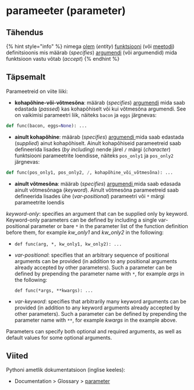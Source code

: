 # parameeter \(parameter\)

## Tähendus

{% hint style="info" %}
nimega [olem](olem-entity.md) \(_entity_\)  [funktsiooni](funktsioon-function.md) \(või [meetodi](meetod-method.md)\) definitsioonis mis määrab \(_specifies_\) [argumendi](argument.md) \(või argumendid\) mida funktsioon vastu võtab \(_accept_\)
{% endhint %}

## Täpsemalt

Parameetreid on viite liiki:

* **kohapõhine-või-võtmesõna**: määrab \(_specifies_\) [argumendi](argument.md) mida saab edastada \(_passed_\) kas kohapõhiselt või kui võtmesõna argumendi. See on vaikimisi parameetri liik, näiteks `bacon` ja `eggs` järgnevas:

```python
def func(bacon, eggs=None): ...
```

* **ainult kohapõhine**: määrab \(_specifies_\) [argumendi ](argument.md)mida saab edastada \(_supplied_\) ainut kohapõhiselt. Ainult kohapõhiseid parameetreid saab defineerida lisades \(_by including_\) nende järel `/` märgi \(_character_\) funktsiooni parameetrite loendisse, näiteks `pos_only1` ja `pos_only2` järgnevas:

```python
def func(pos_only1, pos_only2, /, kohapõhine_või_võtmesõna): ...
```

* **ainult võtmesõna**: määrab \(_specifies_\) [argumendi ](argument.md)mida saab edasada ainult võtmesõnaga \(_keyword_\). Ainult võtmesõna parameetreid saab defineerida lisades ühe \(_var-positional_\) parameetri või `*` märgi parameetrite loendis  

_keyword-only_: specifies an argument that can be supplied only by keyword. Keyword-only parameters can be defined by including a single var-positional parameter or bare `*` in the parameter list of the function definition before them, for example _kw\_only1_ and _kw\_only2_ in the following:

* ```text
  def func(arg, *, kw_only1, kw_only2): ...
  ```
* _var-positional_: specifies that an arbitrary sequence of positional arguments can be provided \(in addition to any positional arguments already accepted by other parameters\). Such a parameter can be defined by prepending the parameter name with `*`, for example _args_ in the following:

  ```text
  def func(*args, **kwargs): ...
  ```

* _var-keyword_: specifies that arbitrarily many keyword arguments can be provided \(in addition to any keyword arguments already accepted by other parameters\). Such a parameter can be defined by prepending the parameter name with `**`, for example _kwargs_ in the example above.

Parameters can specify both optional and required arguments, as well as default values for some optional arguments.

## Viited

Pythoni ametlik dokumentatsioon \(inglise keeles\):

* Documentation &gt; Glossary &gt; [parameter](https://docs.python.org/3/glossary.html#term-parameter)

